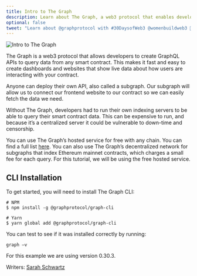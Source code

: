 ```yaml
---
title: Intro to The Graph
description: Learn about The Graph, a web3 protocol that enables developers to create APIs to query data from the blockchain.
optional: false
tweet: "Learn about @graphprotocol with #30DaysofWeb3 @womenbuildweb3 👾"
---
```


![Intro to The Graph](https://user-images.githubusercontent.com/15064710/180662082-82426a3c-4a63-40d4-a30b-ce23bae7a38f.png)

The Graph is a web3 protocol that allows developers to create GraphQL APIs to query data from any smart contract. This makes it fast and easy to create dashboards and websites that show live data about how users are interacting with your contract.

Anyone can deploy their own API, also called a subgraph. Our subgraph will allow us to connect our frontend website to our contract so we can easily fetch the data we need.

Without The Graph, developers had to run their own indexing servers to be able to query their smart contract data. This can be expensive to run, and because it’s a centralized server it could be vulnerable to down-time and censorship.

You can use The Graph’s hosted service for free with any chain. You can find a full list [here](https://thegraph.com/hosted-service/). You can also use The Graph’s decentralized network for subgraphs that index Ethereum mainnet contracts, which charges a small fee for each query. For this tutorial, we will be using the free hosted service.

## CLI Installation

To get started, you will need to install The Graph CLI:

```
# NPM
$ npm install -g @graphprotocol/graph-cli

# Yarn
$ yarn global add @graphprotocol/graph-cli
```

You can test to see if it was installed correctly by running:

```
graph —v
```

For this example we are using version 0.30.3.

Writers: [Sarah Schwartz](https://twitter.com/schwartzswartz)